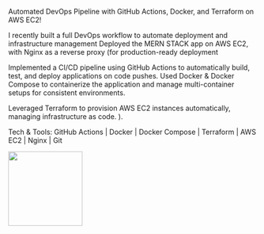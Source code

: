 Automated DevOps Pipeline with GitHub Actions, Docker, and Terraform on AWS EC2!

I recently built a full DevOps workflow to automate deployment and infrastructure management
Deployed the MERN STACK app on AWS EC2, with Nginx as a reverse proxy (for production-ready deployment

Implemented a CI/CD pipeline using GitHub Actions to automatically build, test, and deploy applications on code pushes.
Used Docker & Docker Compose to containerize the application and manage multi-container setups for consistent environments.

Leveraged Terraform to provision AWS EC2 instances automatically, managing infrastructure as code.
).

Tech & Tools: GitHub Actions | Docker | Docker Compose | Terraform | AWS EC2 | Nginx | Git      

<img src = "ecommerce/public/images" width="150" height="150" /> 
